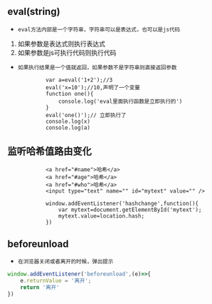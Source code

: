 ## eval(string)
* `eval方法内部是一个字符串，字符串可以是表达式，也可以是js代码`
1. 如果参数是表达式则执行表达式
2. 如果参数是js可执行代码则执行代码
* `如果执行结果是一个值就返回，如果参数不是字符串则直接返回参数`
```
			var a=eval('1+2');//3
			eval('x=10');//10,声明了一个变量
			function one(){
				console.log('eval里面执行函数是立即执行的')
			}
			eval('one()');// 立即执行了
			console.log(x)
			console.log(a)
```

## 监听哈希值路由变化
```
			<a href="#name">哈希</a>
			<a href="#age">哈希</a>
			<a href="#who">哈希</a>
			<input type="text" name="" id="mytext" value="" />
			
			window.addEventListener('hashchange',function(){
				var mytext=document.getElementById('mytext');
				mytext.value=location.hash;
			})
```

## beforeunload
* `在浏览器关闭或者离开的时候，弹出提示`
```js
window.addEventListener('beforeunload',(e)=>{
    e.returnValue = '离开';
    return '离开'
})
```
